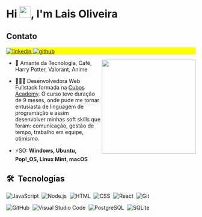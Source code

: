 
<h1 align="left">Hi <img src="https://raw.githubusercontent.com/kaueMarques/kaueMarques/master/hi.gif" height="30px">, I'm Lais Oliveira</h1>

## Contato

<p align="left" style="background:yellow">
<a href="https://linkedin.com/in/laisolvx" target="_blank">
  <img align="center" src="https://img.shields.io/badge/-Linkedin-05122A?style=flat&logo=linkedin" alt="linkedin"/>
</a>
<a href="https://github.com/laisolvx" target="_blank">
 <img align="center" src="https://img.shields.io/badge/-GitHub-05122A?style=flat&logo=github" alt="github"/>
</a>
</p> <img align="right" height="250em" src="https://wallpaperaccess.com/full/2471352.jpg"/>

- 🤩 Amante da Tecnologia, Café, Harry Potter, Valorant, Anime

- 👨🏻‍💻 Desenvolvedora Web Fullstack formada na <a href="https://cubos.academy" target="_blank">Cubos Academy</a>. O curso teve duração de 9 meses, onde pude me tornar entusiasta de linguagem de programação e assim desenvolver minhas soft skills que foram: comunicação, gestão de tempo, trabalho em equipe, otimismo.

- ⚡SO: **Windows, Ubuntu, Pop!_OS, Linux Mint, macOS**


## 🛠 &nbsp;Tecnologias

![JavaScript](https://img.shields.io/badge/-JavaScript-05122A?style=flat&logo=javascript)&nbsp;
![Node.js](https://img.shields.io/badge/-Node.js-05122A?style=flat&logo=node.js)&nbsp;
![HTML](https://img.shields.io/badge/-HTML-05122A?style=flat&logo=HTML5)&nbsp;
![CSS](https://img.shields.io/badge/-CSS-05122A?style=flat&logo=CSS3&logoColor=1572B6)&nbsp;
![React](https://img.shields.io/badge/-React-05122A?style=flat&logo=react)&nbsp;
![Git](https://img.shields.io/badge/-Git-05122A?style=flat&logo=git)&nbsp;

![GitHub](https://img.shields.io/badge/-GitHub-05122A?style=flat&logo=github)&nbsp;
![Visual Studio Code](https://img.shields.io/badge/-Visual%20Studio%20Code-05122A?style=flat&logo=visual-studio-code&logoColor=007ACC)&nbsp;
![PostgreSQL](https://img.shields.io/badge/-PostgreSQL-05122A?style=flat&logo=postgresql)&nbsp;
![SQLite](https://img.shields.io/badge/-SQLite-05122A?style=flat&logo=sqlite)&nbsp;

